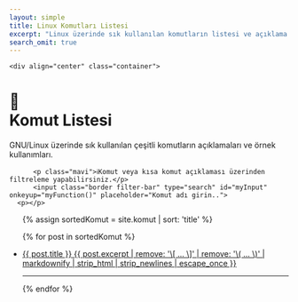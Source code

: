```yaml
---
layout: simple
title: Linux Komutları Listesi
excerpt: "Linux üzerinde sık kullanılan komutların listesi ve açıklama sayfaları."
search_omit: true
---
```


<html lang="tr" >

	<div align="center" class="container"> 
<p></p>
<h1 class="text-primary">📜<br>Komut Listesi</h1>
<p>GNU/Linux üzerinde sık kullanılan çeşitli komutların açıklamaları ve örnek kullanımları.</p> 
</div>
        <div class="col p-4 d-flex flex-column position-static">
		
		  <p class="mavi">ℹ️Komut veya kısa komut açıklaması üzerinden filtreleme yapabilirsiniz.</p>
		  <input class="border filter-bar" type="search" id="myInput" onkeyup="myFunction()" placeholder="Komut adı girin..">
      <p></p>
<ul id="myUL" class="list-unstyled ">
             {% assign sortedKomut = site.komut | sort: 'title' %}

{% for post in sortedKomut %}
  <li>
    <a href="{{ site.url }}{{ post.url }}">
      <span class="mavi text-primary small">{{ post.title }}</span> 
      {{ post.excerpt | remove: '\[ ... \]' | remove: '\( ... \)' | markdownify | strip_html | strip_newlines | escape_once }}
    </a>
  </li>
  <hr>
{% endfor %}

</ul>

       
       
	   
	   
	   

	
<script>
function myFunction() {
    var input, filter, ul, li, a, i, txtValue;
    input = document.getElementById("myInput");
    filter = input.value.toUpperCase();
    ul = document.getElementById("myUL");
    li = ul.getElementsByTagName("li");
    for (i = 0; i < li.length; i++) {
        a = li[i].getElementsByTagName("a")[0];
        txtValue = a.textContent || a.innerText;
        if (txtValue.toUpperCase().indexOf(filter) > -1) {
            li[i].style.display = "";
        } else {
            li[i].style.display = "none";
        }
    }
}
</script>

